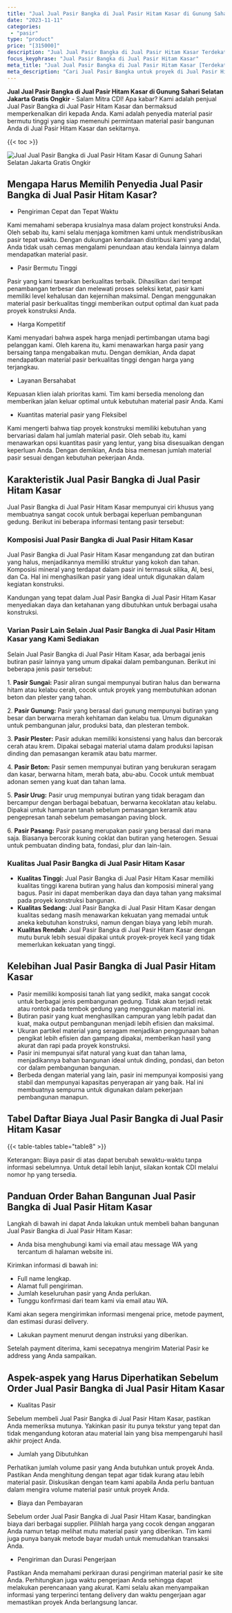 ```yaml
---
title: "Jual Jual Pasir Bangka di Jual Pasir Hitam Kasar di Gunung Sahari Selatan Jakarta Gratis Ongkir"
date: "2023-11-11"
categories:
 - "pasir"
type: "product"
price: "[315000]"
description: "Jual Jual Pasir Bangka di Jual Pasir Hitam Kasar Terdekat. Jual Pasir Bangka ini sering dipakai dalam proyek konstruksi sebagai bahan campuran yang terpilih dan halus. Hubungi kami untuk informasi lebih lanjut."
focus_keyphrase: "Jual Pasir Bangka di Jual Pasir Hitam Kasar"
meta_title: "Jual Jual Pasir Bangka di Jual Pasir Hitam Kasar [Terdekat] - CDI"
meta_description: "Cari Jual Pasir Bangka untuk proyek di Jual Pasir Hitam Kasar? Kami memiliki Jual Pasir Bangka berkualitas untuk bahan campuran. Segera dapatkan penawaran terbaik."
---
```


**Jual Jual Pasir Bangka di Jual Pasir Hitam Kasar di Gunung Sahari Selatan Jakarta Gratis Ongkir** - Salam Mitra CDI! Apa kabar? Kami adalah penjual Jual Pasir Bangka di Jual Pasir Hitam Kasar dan bermaksud memperkenalkan diri kepada Anda. Kami adalah penyedia material pasir bermutu tinggi yang siap memenuhi permintaan material pasir bangunan Anda di Jual Pasir Hitam Kasar dan sekitarnya.

{{< toc >}}

![Jual Jual Pasir Bangka di Jual Pasir Hitam Kasar di Gunung Sahari Selatan Jakarta Gratis Ongkir](/images/pasir/pasir-bangunan-40.jpg)

## Mengapa Harus Memilih Penyedia Jual Pasir Bangka di Jual Pasir Hitam Kasar?

*   Pengiriman Cepat dan Tepat Waktu

Kami memahami seberapa krusialnya masa dalam project konstruksi Anda. Oleh sebab itu, kami selalu menjaga komitmen kami untuk mendistribusikan pasir tepat waktu. Dengan dukungan kendaraan distribusi kami yang andal, Anda tidak usah cemas mengalami penundaan atau kendala lainnya dalam mendapatkan material pasir.
*   Pasir Bermutu Tinggi

Pasir yang kami tawarkan berkualitas terbaik. Dihasilkan dari tempat penambangan terbesar dan melewati proses seleksi ketat, pasir kami memiliki level kehalusan dan kejernihan maksimal. Dengan menggunakan material pasir berkualitas tinggi memberikan output optimal dan kuat pada proyek konstruksi Anda.
*   Harga Kompetitif

Kami menyadari bahwa aspek harga menjadi pertimbangan utama bagi pelanggan kami. Oleh karena itu, kami menawarkan harga pasir yang bersaing tanpa mengabaikan mutu. Dengan demikian, Anda dapat mendapatkan material pasir berkualitas tinggi dengan harga yang terjangkau.
*   Layanan Bersahabat

Kepuasan klien ialah prioritas kami. Tim kami bersedia menolong dan memberikan jalan keluar optimal untuk kebutuhan material pasir Anda. Kami

*   Kuantitas material pasir yang Fleksibel

Kami mengerti bahwa tiap proyek konstruksi memiliki kebutuhan yang bervariasi dalam hal jumlah material pasir. Oleh sebab itu, kami menawarkan opsi kuantitas pasir yang lentur, yang bisa disesuaikan dengan keperluan Anda. Dengan demikian, Anda bisa memesan jumlah material pasir sesuai dengan kebutuhan pekerjaan Anda.

## Karakteristik Jual Pasir Bangka di Jual Pasir Hitam Kasar

Jual Pasir Bangka di Jual Pasir Hitam Kasar mempunyai ciri khusus yang membuatnya sangat cocok untuk berbagai keperluan pembangunan gedung. Berikut ini beberapa informasi tentang pasir tersebut:

### Komposisi Jual Pasir Bangka di Jual Pasir Hitam Kasar

Jual Pasir Bangka di Jual Pasir Hitam Kasar mengandung zat dan butiran yang halus, menjadikannya memiliki struktur yang kokoh dan tahan. Komposisi mineral yang terdapat dalam pasir ini termasuk silika, Al, besi, dan Ca. Hal ini menghasilkan pasir yang ideal untuk digunakan dalam kegiatan konstruksi.

Kandungan yang tepat dalam Jual Pasir Bangka di Jual Pasir Hitam Kasar menyediakan daya dan ketahanan yang dibutuhkan untuk berbagai usaha konstruksi.

### Varian Pasir Lain Selain Jual Pasir Bangka di Jual Pasir Hitam Kasar yang Kami Sediakan

Selain Jual Pasir Bangka di Jual Pasir Hitam Kasar, ada berbagai jenis butiran pasir lainnya yang umum dipakai dalam pembangunan. Berikut ini beberapa jenis pasir tersebut:

1\.  **Pasir Sungai:** Pasir aliran sungai mempunyai butiran halus dan berwarna hitam atau kelabu cerah, cocok untuk proyek yang membutuhkan adonan beton dan plester yang tahan.

2\.  **Pasir Gunung:** Pasir yang berasal dari gunung mempunyai butiran yang besar dan berwarna merah kehitaman dan kelabu tua. Umum digunakan untuk pembangunan jalur, produksi bata, dan plesteran tembok.

3\.  **Pasir Plester:** Pasir adukan memiliki konsistensi yang halus dan bercorak cerah atau krem. Dipakai sebagai material utama dalam produksi lapisan dinding dan pemasangan keramik atau batu marmer.

4\.  **Pasir Beton:** Pasir semen mempunyai butiran yang berukuran seragam dan kasar, berwarna hitam, merah bata, abu-abu. Cocok untuk membuat adonan semen yang kuat dan tahan lama.

5\.  **Pasir Urug:** Pasir urug mempunyai butiran yang tidak beragam dan bercampur dengan berbagai bebatuan, berwarna kecoklatan atau kelabu. Dipakai untuk hamparan tanah sebelum pemasangan keramik atau pengepresan tanah sebelum pemasangan paving block.

6\.  **Pasir Pasang:** Pasir pasang merupakan pasir yang berasal dari mana saja. Biasanya bercorak kuning coklat dan butiran yang heterogen. Sesuai untuk pembuatan dinding bata, fondasi, plur dan lain-lain.

### Kualitas Jual Pasir Bangka di Jual Pasir Hitam Kasar

*   **Kualitas Tinggi:** Jual Pasir Bangka di Jual Pasir Hitam Kasar memiliki kualitas tinggi karena butiran yang halus dan komposisi mineral yang bagus. Pasir ini dapat memberikan daya dan daya tahan yang maksimal pada proyek konstruksi bangunan.
*   **Kualitas Sedang:** Jual Pasir Bangka di Jual Pasir Hitam Kasar dengan kualitas sedang masih menawarkan kekuatan yang memadai untuk aneka kebutuhan konstruksi, namun dengan biaya yang lebih murah.
*   **Kualitas Rendah:** Jual Pasir Bangka di Jual Pasir Hitam Kasar dengan mutu buruk lebih sesuai dipakai untuk proyek-proyek kecil yang tidak memerlukan kekuatan yang tinggi.

## Kelebihan Jual Pasir Bangka di Jual Pasir Hitam Kasar

*   Pasir memiliki komposisi tanah liat yang sedikit, maka sangat cocok untuk berbagai jenis pembangunan gedung. Tidak akan terjadi retak atau rontok pada tembok gedung yang menggunakan material ini.
*   Butiran pasir yang kuat menghasilkan campuran yang lebih padat dan kuat, maka output pembangunan menjadi lebih efisien dan maksimal.
*   Ukuran partikel material yang seragam menjadikan penggunaan bahan pengikat lebih efisien dan gampang dipakai, memberikan hasil yang akurat dan rapi pada proyek konstruksi.
*   Pasir ini mempunyai sifat natural yang kuat dan tahan lama, menjadikannya bahan bangunan ideal untuk dinding, pondasi, dan beton cor dalam pembangunan bangunan.
*   Berbeda dengan material yang lain, pasir ini mempunyai komposisi yang stabil dan mempunyai kapasitas penyerapan air yang baik. Hal ini membuatnya sempurna untuk digunakan dalam pekerjaan pembangunan manapun.

## Tabel Daftar Biaya Jual Pasir Bangka di Jual Pasir Hitam Kasar

{{< table-tables table="table8" >}}

Keterangan: Biaya pasir di atas dapat berubah sewaktu-waktu tanpa informasi sebelumnya. Untuk detail lebih lanjut, silakan kontak CDI melalui nomor hp yang tersedia.

## Panduan Order Bahan Bangunan Jual Pasir Bangka di Jual Pasir Hitam Kasar

Langkah di bawah ini dapat Anda lakukan untuk membeli bahan bangunan Jual Pasir Bangka di Jual Pasir Hitam Kasar:

*   Anda bisa menghubungi kami via email atau message WA yang tercantum di halaman website ini.

Kirimkan informasi di bawah ini:

*   Full name lengkap.
*   Alamat full pengiriman.
*   Jumlah keseluruhan pasir yang Anda perlukan.
*   Tunggu konfirmasi dari team kami via email atau WA.

Kami akan segera mengirimkan informasi mengenai price, metode payment, dan estimasi durasi delivery.
*   Lakukan payment menurut dengan instruksi yang diberikan.

Setelah payment diterima, kami secepatnya mengirim Material Pasir ke address yang Anda sampaikan.

## Aspek-aspek yang Harus Diperhatikan Sebelum Order Jual Pasir Bangka di Jual Pasir Hitam Kasar

*   Kualitas Pasir

Sebelum membeli Jual Pasir Bangka di Jual Pasir Hitam Kasar, pastikan Anda memeriksa mutunya. Yakinkan pasir itu punya tekstur yang tepat dan tidak mengandung kotoran atau material lain yang bisa mempengaruhi hasil akhir project Anda.
*   Jumlah yang Dibutuhkan

Perhatikan jumlah volume pasir yang Anda butuhkan untuk proyek Anda. Pastikan Anda menghitung dengan tepat agar tidak kurang atau lebih material pasir. Diskusikan dengan team kami apabila Anda perlu bantuan dalam mengira volume material pasir untuk proyek Anda.
*   Biaya dan Pembayaran

Sebelum order Jual Pasir Bangka di Jual Pasir Hitam Kasar, bandingkan biaya dari berbagai supplier. Pilihlah harga yang cocok dengan anggaran Anda namun tetap melihat mutu material pasir yang diberikan. Tim kami juga punya banyak metode bayar mudah untuk memudahkan transaksi Anda.
*   Pengiriman dan Durasi Pengerjaan

Pastikan Anda memahami perkiraan durasi pengiriman material pasir ke site Anda. Perhitungkan juga waktu pengerjaan Anda sehingga dapat melakukan perencanaan yang akurat. Kami selalu akan menyampaikan informasi yang terperinci tentang delivery dan waktu pengerjaan agar memastikan proyek Anda berlangsung lancar.